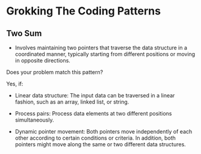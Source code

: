 # Grokking The Coding Patterns

## Two Sum
- Involves maintaining two pointers that traverse the data structure in a coordinated manner, typically starting from different positions or moving in opposite directions.

Does your problem match this pattern?

Yes, if: 

- Linear data structure: The input data can be traversed in a linear fashion, such as an array, linked list, or string.

- Process pairs: Process data elements at two different positions simultaneously.

- Dynamic pointer movement: Both pointers move independently of each other according to certain conditions or criteria. In addition, both pointers might move along the same or two different data structures.

